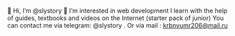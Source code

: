 👋 Hi, I’m @slystory
 👀 I’m interested in web development
I learn with the help of guides, textbooks and videos on the Internet (starter pack of junior)
 You can contact me via telegram: @slystory . Or via mail : krbnvumr206@mail.ru
